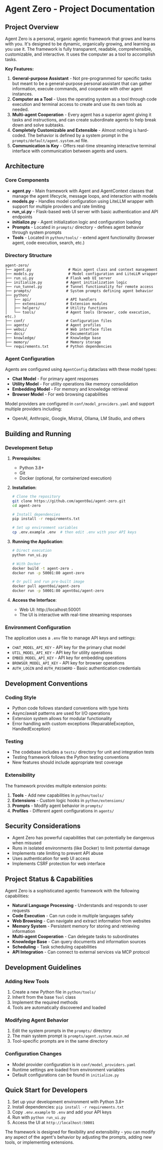 # Agent Zero - Project Documentation

## Project Overview

Agent Zero is a personal, organic agentic framework that grows and learns with you. It's designed to be dynamic, organically growing, and learning as you use it. The framework is fully transparent, readable, comprehensible, customizable, and interactive. It uses the computer as a tool to accomplish tasks.

**Key Features:**
1. **General-purpose Assistant** - Not pre-programmed for specific tasks but meant to be a general-purpose personal assistant that can gather information, execute commands, and cooperate with other agent instances.
2. **Computer as a Tool** - Uses the operating system as a tool through code execution and terminal access to create and use its own tools as needed.
3. **Multi-agent Cooperation** - Every agent has a superior agent giving it tasks and instructions, and can create subordinate agents to help break down and solve subtasks.
4. **Completely Customizable and Extensible** - Almost nothing is hard-coded. The behavior is defined by a system prompt in the `prompts/default/agent.system.md` file.
5. **Communication is Key** - Offers real-time streaming interactive terminal interface with communication between agents and users.

## Architecture

### Core Components

- **agent.py** - Main framework with Agent and AgentContext classes that manage the agent lifecycle, message loops, and interaction with models
- **models.py** - Handles model configuration using LiteLLM wrapper with support for multiple providers and rate limiting
- **run_ui.py** - Flask-based web UI server with basic authentication and API endpoints
- **initialize.py** - Agent initialization logic and configuration loading
- **Prompts** - Located in `prompts/` directory - defines agent behavior through system prompts
- **Tools** - Located in `python/tools/` - extend agent functionality (browser agent, code execution, search, etc.)

### Directory Structure

```
agent-zero/
├── agent.py                 # Main agent class and context management
├── models.py                # Model configuration and LiteLLM wrapper
├── run_ui.py               # Flask web UI server
├── initialize.py           # Agent initialization logic
├── run_tunnel.py           # Tunnel functionality for remote access
├── prompts/                # System prompts defining agent behavior
├── python/
│   ├── api/                # API handlers
│   ├── extensions/         # Extension modules
│   ├── helpers/            # Utility functions
│   └── tools/              # Agent tools (browser, code execution, etc.)
├── conf/                   # Configuration files
├── agents/                 # Agent profiles
├── webui/                  # Web interface files
├── docs/                   # Documentation
├── knowledge/              # Knowledge base
├── memory/                 # Memory storage
└── requirements.txt        # Python dependencies
```

### Agent Configuration

Agents are configured using `AgentConfig` dataclass with these model types:
- **Chat Model** - For primary agent responses
- **Utility Model** - For utility operations like memory consolidation
- **Embedding Model** - For memory and knowledge retrieval
- **Browser Model** - For web browsing capabilities

Model providers are configured in `conf/model_providers.yaml` and support multiple providers including:
- OpenAI, Anthropic, Google, Mistral, Ollama, LM Studio, and others

## Building and Running

### Development Setup

1. **Prerequisites**:
   - Python 3.8+
   - Git
   - Docker (optional, for containerized execution)

2. **Installation**:
   ```bash
   # Clone the repository
   git clone https://github.com/agent0ai/agent-zero.git
   cd agent-zero

   # Install dependencies
   pip install -r requirements.txt

   # Set up environment variables
   cp .env.example .env  # then edit .env with your API keys
   ```

3. **Running the Application**:
   ```bash
   # Direct execution
   python run_ui.py

   # With Docker
   docker build -t agent-zero .
   docker run -p 50001:80 agent-zero

   # Or pull and run pre-built image
   docker pull agent0ai/agent-zero
   docker run -p 50001:80 agent0ai/agent-zero
   ```

4. **Access the Interface**:
   - Web UI: http://localhost:50001
   - The UI is interactive with real-time streaming responses

### Environment Configuration

The application uses a `.env` file to manage API keys and settings:
- `CHAT_MODEL_API_KEY` - API key for the primary chat model
- `UTIL_MODEL_API_KEY` - API key for utility operations
- `EMBED_MODEL_API_KEY` - API key for embedding operations
- `BROWSER_MODEL_API_KEY` - API key for browser operations
- `AUTH_LOGIN` and `AUTH_PASSWORD` - Basic authentication credentials

## Development Conventions

### Coding Style
- Python code follows standard conventions with type hints
- Async/await patterns are used for I/O operations
- Extension system allows for modular functionality
- Error handling with custom exceptions (RepairableException, HandledException)

### Testing
- The codebase includes a `tests/` directory for unit and integration tests
- Testing framework follows the Python testing conventions
- New features should include appropriate test coverage

### Extensibility

The framework provides multiple extension points:
1. **Tools** - Add new capabilities in `python/tools/`
2. **Extensions** - Custom logic hooks in `python/extensions/`
3. **Prompts** - Modify agent behavior in `prompts/`
4. **Profiles** - Different agent configurations in `agents/`

## Security Considerations

- Agent Zero has powerful capabilities that can potentially be dangerous when misused
- Runs in isolated environments (like Docker) to limit potential damage
- Implements rate limiting to prevent API abuse
- Uses authentication for web UI access
- Implements CSRF protection for web interface

## Project Status & Capabilities

Agent Zero is a sophisticated agentic framework with the following capabilities:
- **Natural Language Processing** - Understands and responds to user requests
- **Code Execution** - Can run code in multiple languages safely
- **Web Browsing** - Can navigate and extract information from websites
- **Memory System** - Persistent memory for storing and retrieving information
- **Multi-agent Cooperation** - Can delegate tasks to subordinates
- **Knowledge Base** - Can query documents and information sources
- **Scheduling** - Task scheduling capabilities
- **API Integration** - Can connect to external services via MCP protocol

## Development Guidelines

### Adding New Tools
1. Create a new Python file in `python/tools/`
2. Inherit from the base `Tool` class
3. Implement the required methods
4. Tools are automatically discovered and loaded

### Modifying Agent Behavior
1. Edit the system prompts in the `prompts/` directory
2. The main system prompt is `prompts/agent.system.main.md`
3. Tool-specific prompts are in the same directory

### Configuration Changes
- Model provider configuration is in `conf/model_providers.yaml`
- Runtime settings are loaded from environment variables
- Default configurations can be found in `initialize.py`

## Quick Start for Developers

1. Set up your development environment with Python 3.8+
2. Install dependencies: `pip install -r requirements.txt`
3. Copy `.env.example` to `.env` and add your API keys
4. Run with `python run_ui.py`
5. Access the UI at `http://localhost:50001`

The framework is designed for flexibility and extensibility - you can modify any aspect of the agent's behavior by adjusting the prompts, adding new tools, or implementing extensions.